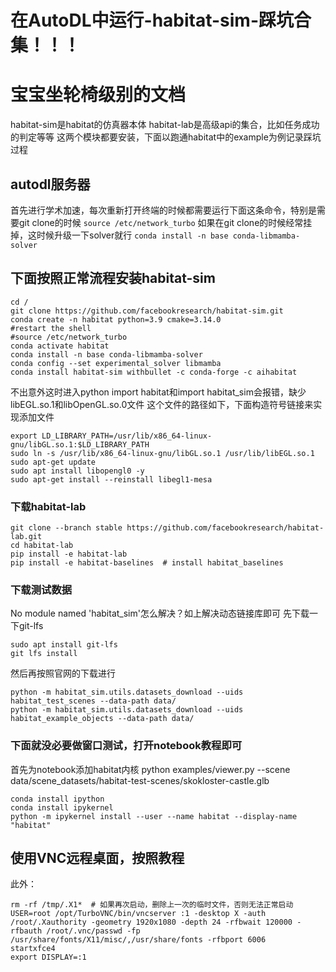 # 在AutoDL中运行-habitat-sim-踩坑合集！！！
# 宝宝坐轮椅级别的文档
habitat-sim是habitat的仿真器本体
habitat-lab是高级api的集合，比如任务成功的判定等等
这两个模块都要安装，下面以跑通habitat中的example为例记录踩坑过程

## autodl服务器

首先进行学术加速，每次重新打开终端的时候都需要运行下面这条命令，特别是需要git clone的时候
`source /etc/network_turbo`
如果在git clone的时候经常挂掉，这时候升级一下solver就行
`conda install -n base conda-libmamba-solver`

## 下面按照正常流程安装habitat-sim
```
cd /
git clone https://github.com/facebookresearch/habitat-sim.git
conda create -n habitat python=3.9 cmake=3.14.0
#restart the shell
#source /etc/network_turbo
conda activate habitat
conda install -n base conda-libmamba-solver
conda config --set experimental_solver libmamba
conda install habitat-sim withbullet -c conda-forge -c aihabitat
```

不出意外这时进入python import habitat和import habitat_sim会报错，缺少libEGL.so.1和libOpenGL.so.0文件
这个文件的路径如下，下面构造符号链接来实现添加文件

```
export LD_LIBRARY_PATH=/usr/lib/x86_64-linux-gnu/libGL.so.1:$LD_LIBRARY_PATH
sudo ln -s /usr/lib/x86_64-linux-gnu/libGL.so.1 /usr/lib/libEGL.so.1
sudo apt-get update
sudo apt install libopengl0 -y
sudo apt-get install --reinstall libegl1-mesa
```
### 下载habitat-lab
```
git clone --branch stable https://github.com/facebookresearch/habitat-lab.git
cd habitat-lab
pip install -e habitat-lab
pip install -e habitat-baselines  # install habitat_baselines
```
### 下载测试数据
No module named 'habitat_sim'怎么解决？如上解决动态链接库即可
先下载一下git-lfs
```
sudo apt install git-lfs
git lfs install
```
然后再按照官网的下载进行
```
python -m habitat_sim.utils.datasets_download --uids habitat_test_scenes --data-path data/
python -m habitat_sim.utils.datasets_download --uids habitat_example_objects --data-path data/
```
### 下面就没必要做窗口测试，打开notebook教程即可
首先为notebook添加habitat内核
python examples/viewer.py --scene data/scene_datasets/habitat-test-scenes/skokloster-castle.glb
```
conda install ipython
conda install ipykernel
python -m ipykernel install --user --name habitat --display-name "habitat"
```

## 使用VNC远程桌面，按照教程
此外：
```
rm -rf /tmp/.X1*  # 如果再次启动，删除上一次的临时文件，否则无法正常启动
USER=root /opt/TurboVNC/bin/vncserver :1 -desktop X -auth /root/.Xauthority -geometry 1920x1080 -depth 24 -rfbwait 120000 -rfbauth /root/.vnc/passwd -fp /usr/share/fonts/X11/misc/,/usr/share/fonts -rfbport 6006
startxfce4
export DISPLAY=:1
```

